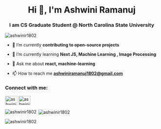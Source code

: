 <h1 align="center">Hi 👋, I'm Ashwini Ramanuj</h1>
<h3 align="center">I am CS Graduate Student @ North Carolina State University</h3>

<p align="left"> <img src="https://komarev.com/ghpvc/?username=ashwinir1802&label=Profile%20views&color=0e75b6&style=flat" alt="ashwinir1802" /> </p>

- 🔭 I’m currently **contributing to open-source projects**

- 🌱 I’m currently learning **Next JS, Machine Learning , Image Processing**

- 💬 Ask me about **react, machine-learning**

- 📫 How to reach me **ashwiniramanuj1802@gmail.com**

<h3 align="left">Connect with me:</h3>
<p align="left">
<a href="https://linkedin.com/in/ashwini-ramanuj" target="blank"><img align="center" src="https://raw.githubusercontent.com/rahuldkjain/github-profile-readme-generator/master/src/images/icons/Social/linked-in-alt.svg" alt="ashwini-ramanuj" height="30" width="40" /></a>
<a href="https://www.leetcode.com/ashwini1802" target="blank"><img align="center" src="https://raw.githubusercontent.com/rahuldkjain/github-profile-readme-generator/master/src/images/icons/Social/leet-code.svg" alt="ashwini1802" height="30" width="40" /></a>
</p>

<p><img align="left" src="https://github-readme-stats.vercel.app/api/top-langs?username=ashwinir1802&show_icons=true&locale=en&layout=compact" alt="ashwinir1802" /></p>

<p>&nbsp;<img align="center" src="https://github-readme-stats.vercel.app/api?username=ashwinir1802&show_icons=true&locale=en" alt="ashwinir1802" /></p>

<p><img align="center" src="https://github-readme-streak-stats.herokuapp.com/?user=ashwinir1802&" alt="ashwinir1802" /></p>

